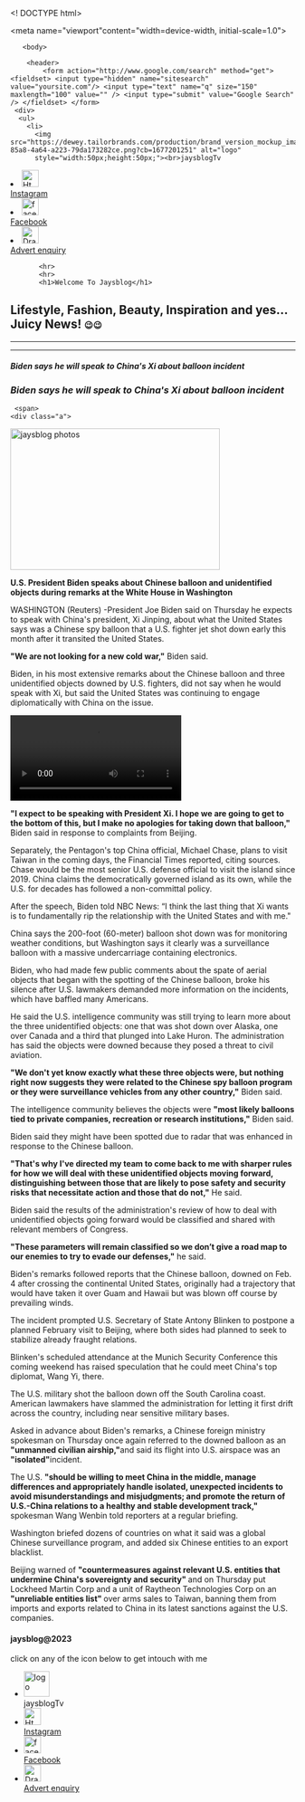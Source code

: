 <! DOCTYPE html>
   <html>
     <head>
       <title>jaysblog
      </title>
    <link rel="icon" type="image/x-icon" href="/images/favicon.ico">

<meta name="viewport"content="width=device-width, initial-scale=1.0">
<link rel="stylesheet" href="mystyle.css">
     </head>

       <body>
        
        <header>
            <form action="http://www.google.com/search" method="get"> <fieldset> <input type="hidden" name="sitesearch" value="yoursite.com"/> <input type="text" name="q" size="150" maxlength="100" value="" /> <input type="submit" value="Google Search" /> </fieldset> </form>
     <div>
      <ul>
        <li>    
          <img src="https://dewey.tailorbrands.com/production/brand_version_mockup_image/434/8155733434_4a1660cf-85a8-4a64-a223-79da173282ce.png?cb=1677201251" alt="logo" 
          style="width:50px;height:50px;"><br>jaysblogTv 
</a>    </li>
        <li>
          <a href="https://instagram.com/f_r_i_x_jay?igshid=YmMyMTA2M2Y=">
            <img src="https://cdn-icons-png.flaticon.com/512/5949/5949033.png" alt="Html tutorial"
            style="width:30px;height:30px;"><br>Instagram
</a>    </li>
         <li>
          <a href=" https://www.facebook.com/profile.php?id=100007830284636 ">
            <img src="https://upload.wikimedia.org/wikipedia/commons/8/82/Facebook_icon.jpg" alt="facebook"
            style="width:30px;height:30px;"><br>Facebook
            </a>      </li>
          <li>
          <a href="https://www.freeiconspng.com/img/45760" title="Image from freeiconspng.com">
            <img src="https://www.freeiconspng.com/uploads/drawing-megaphone-vector-vector-3.png" 
            width="30" alt="Drawing Megaphone Vector Vector" /><br>Advert enquiry</a>
        </li>
     </ul>
    </div>
        </header>

           <hr>
           <hr>
           <h1>Welcome To Jaysblog</h1>
           
<h2>Lifestyle, Fashion, Beauty, Inspiration and yes... Juicy News! <span style='font-size:15px;'>&#128521;&#x1F609;</span></h2>
           <hr>
           <hr>
<h5> Biden says he will speak to China's Xi about balloon incident</h5>
<h3><i> Biden says he will speak to China's Xi about balloon incident</i></h3>
            
     <span>
    <div class="a">
<a href="content://com.android.providers.downloads.documents/document/raw%3A%2Fstorage%2Femulated%2F0%2FDownload%2Fc48cfe6c6eba8407e9b63e3a2092ee30.jpeg" alt="jaysblog photos">
<img src="content://com.android.providers.downloads.documents/document/raw%3A%2Fstorage%2Femulated%2F0%2FDownload%2Fc48cfe6c6eba8407e9b63e3a2092ee30.jpeg" alt="jaysblog photos"
height="250"
width="370"
align-text="center"></a>
   </div>
      </span>
   <article>
<p><strong> U.S. President Biden speaks about Chinese balloon and unidentified objects during remarks at the White House in Washington</strong></p>
<p>WASHINGTON (Reuters) -President Joe Biden said on Thursday he expects to speak with China's president, Xi Jinping, about what the United States says was a Chinese spy balloon that a U.S. fighter jet shot down early this month after it transited the United States.</p>
<p> <b>"We are not looking for a new cold war,"</b> Biden said.</p>

<p>Biden, in his most extensive remarks about the Chinese balloon and three unidentified objects downed by U.S. fighters, did not say when he would speak with Xi, but said the United States was continuing to engage diplomatically with China on the issue.</p>

<form>
  <label>
    <div>
  <video width="-300" height="151" autoplay>
  <source src="" type="video/mp4">
</video>
    </div>
  </label>
</form>

<p><b>"I expect to be speaking with President Xi. I hope we are going to get to the bottom of this, but I make no apologies for taking down that balloon," </b>
Biden said in response to complaints from Beijing.

<p>Separately, the Pentagon's top China official, Michael Chase, plans to visit Taiwan in the coming days, the Financial Times reported, citing sources. Chase would be the most senior U.S. defense official to visit the island since 2019. China claims the democratically governed island as its own, while the U.S. for decades has followed a non-committal policy.</p>     
<p>After the speech, Biden told NBC News: “I think the last thing that Xi wants is to fundamentally rip the relationship with the United States and with me."</p>
<p>China says the 200-foot (60-meter) balloon shot down was for monitoring weather conditions, but Washington says it clearly was a surveillance balloon with a massive undercarriage containing electronics.</p>
<p> Biden, who had made few public comments about the spate of aerial objects that began with the spotting of the Chinese balloon, broke his silence after U.S. lawmakers demanded more information on the incidents, which have baffled many Americans.</p>  
<p>  He said the U.S. intelligence community was still trying to learn more about the three unidentified objects: one that was shot down over Alaska, one over Canada and a third that plunged into Lake Huron. The administration has said the objects were downed because they posed a threat to civil aviation.</p> 
<p><b> "We don't yet know exactly what these three objects were, but nothing right now suggests they were related to the Chinese spy balloon program or they were surveillance vehicles from any other country,"</b> Biden said.</p>
<p> The intelligence community believes the objects were <b>"most likely balloons tied to private companies, recreation or research institutions,"</b> Biden said.</p>  
<p> Biden said they might have been spotted due to radar that was enhanced in response to the Chinese balloon.</p>
<p><b>"That's why I've directed my team to come back to me with sharper rules for how we will deal with these unidentified objects moving forward, distinguishing between those that are likely to pose safety and security risks that necessitate action and those that do not,"</b> He said.</p>
<p> Biden said the results of the administration's review of how to deal with unidentified objects going forward would be classified and shared with relevant members of Congress. <b><p>"These parameters will remain classified so we don’t give a road map to our enemies to try to evade our defenses,"</b> he said.</p>
<p>Biden's remarks followed reports that the Chinese balloon, downed on Feb. 4 after crossing the continental United States, originally had a trajectory that would have taken it over Guam and Hawaii but was blown off course by prevailing winds.
<p> The incident prompted U.S. Secretary of State Antony Blinken to postpone a planned February visit to Beijing, where both sides had planned to seek to stabilize already fraught relations.</p>
<p> Blinken's scheduled attendance at the Munich Security Conference this coming weekend has raised speculation that he could meet China's top diplomat, Wang Yi, there.</p>
<p> The U.S. military shot the balloon down off the South Carolina coast. American lawmakers have slammed the administration for letting it first drift across the country, including near sensitive military bases.</p>
<p> Asked in advance about Biden's remarks, a Chinese foreign ministry spokesman on Thursday once again referred to the downed balloon as an <b>"unmanned civilian airship,"</b>and said its flight into U.S. airspace was an <b>"isolated"</b>incident.</p>
<p> The U.S. <b>"should be willing to meet China in the middle, manage differences and appropriately handle isolated, unexpected incidents to avoid misunderstandings and misjudgments; and promote the return of U.S.-China relations to a healthy and stable development track,"</b> spokesman Wang Wenbin told reporters at a regular briefing.</p>
<p> Washington briefed dozens of countries on what it said was a global Chinese surveillance program, and added six Chinese entities to an export blacklist.</p>
<p> Beijing warned of <b>"countermeasures against relevant U.S. entities that undermine China's sovereignty and security" </b>and on Thursday put Lockheed Martin Corp and a unit of Raytheon Technologies Corp on an <b>"unreliable entities list" </b>over arms sales to Taiwan, banning them from imports and exports related to China in its latest sanctions against the U.S. companies.</p>
</p>
</article>
      
<footer>
  <div>
    <h4>
    jaysblog@2023
    </h4>
     <p2>
     click on any of the icon below to get intouch with me
   </p2>
   </div>
  <section> 
   <div>
    <ul>
      <li>    
<img src="https://dewey.tailorbrands.com/production/brand_version_mockup_image/434/8155733434_4a1660cf-85a8-4a64-a223-79da173282ce.png?cb=1677201251" alt="logo" 
style="width:45px;height:45px;"><br>jaysblogTv 
</a>    </li>
      <li>
<a href="https://instagram.com/f_r_i_x_jay?igshid=YmMyMTA2M2Y=">
<img src="https://cdn-icons-png.flaticon.com/512/5949/5949033.png" alt="Html tutorial"
style="width:30px;height:30px;"><br>Instagram
</a>    </li>
       <li>
        <a href=" https://www.facebook.com/profile.php?id=100007830284636 ">
<img src="https://upload.wikimedia.org/wikipedia/commons/8/82/Facebook_icon.jpg" alt="facebook"
style="width:30px;height:30px;"><br>Facebook
</a>      
      </li>
      <li>
        <a href="https://www.freeiconspng.com/img/45760" title="Image from freeiconspng.com">
          <img src="https://www.freeiconspng.com/uploads/drawing-megaphone-vector-vector-3.png" 
          width="30" alt="Drawing Megaphone Vector Vector" /><br>Advert enquiry</a>
     </li>
    </ul>
   </div>
</section> 
</footer>
</body>
 </html>

